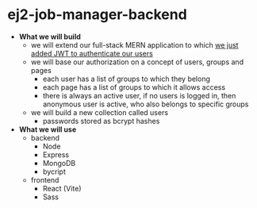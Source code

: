 # ej2-job-manager-backend

- **What we will build**
	- we will extend our full-stack MERN application to which [we just added JWT to authenticate our users](https://edwardtanguay.netlify.app/howtos?id=589)
	- we will base our authorization on a concept of users, groups and pages
		- each user has a list of groups to which they belong
		- each page has a list of groups to which it allows access
		- there is always an active user, if no users is logged in, then anonymous user is active, who also belongs to specific groups
	- we will build a new collection called users
		- passwords stored as bcrypt hashes
- **What we will use**
	- backend
		- Node
		- Express
		- MongoDB
		- bycript
	- frontend
		- React (Vite)
		- Sass
